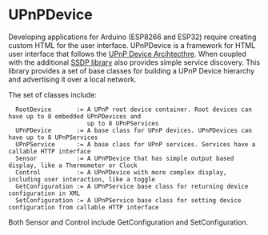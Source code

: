 # UPnPDevice
Developing applications for Arduino (ESP8266 and ESP32) require creating custom HTML for the user interface. UPnPDevice is a framework for HTML user interface that follows the [UPnP Device Arcihtecthre](http://upnp.org/specs/arch/UPnP-arch-DeviceArchitecture-v1.1.pdf). When coupled with the additional [SSDP library](https://github.com/dltoth/ssdp) also provides simple service discovery. This library provides a set of base classes for building a UPnP Device hierarchy and advertising it over a local network. 

The set of classes include:

```
  RootDevice       := A UPnP root device container. Root devices can have up to 8 embedded UPnPDevices and 
                      up to 8 UPnPServices
  UPnPDevice       := A base class for UPnP devices. UPnPDevices can have up to 8 UPnPServices
  UPnPService      := A base class for UPnP services. Services have a callable HTTP interface
  Sensor           := A UPnPDevice that has simple output based display, like a Thermometer or Clock
  Control          := A UPnPDevice with more complex display, including user interaction, like a toggle
  GetConfiguration := A UPnPService base class for returning device configuration in XML
  SetConfiguration := A UPnPService base class for setting device configuration from callable HTTP interface
```

Both Sensor and Control include GetConfiguration and SetConfiguration.

